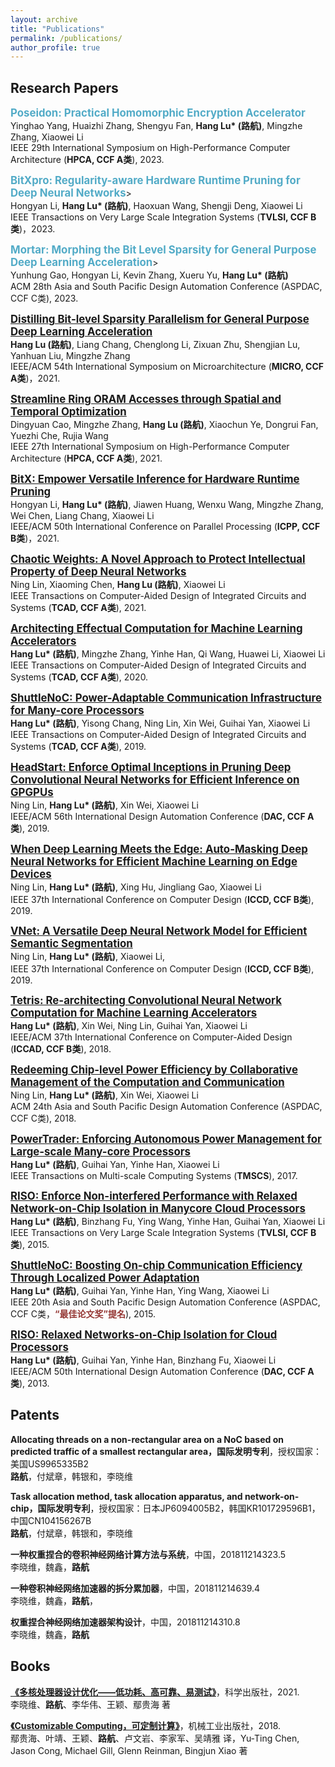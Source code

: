 ```yaml
---
layout: archive
title: "Publications"
permalink: /publications/
author_profile: true
---
```


## Research Papers

<span style="color:#52ABC7;"><big>**Poseidon: Practical Homomorphic Encryption Accelerator**</big></span><br>
Yinghao Yang, Huaizhi Zhang, Shengyu Fan, **Hang Lu\* (路航)**, Mingzhe Zhang, Xiaowei Li<br>
IEEE 29th International Symposium on High-Performance Computer Architecture (**HPCA, CCF A类**), 2023.

<span style="color:#52ABC7;"><big>**BitXpro: Regularity-aware Hardware Runtime Pruning for Deep Neural Networks**</big></span>><br>
Hongyan Li, **Hang Lu\* (路航)**, Haoxuan Wang, Shengji Deng, Xiaowei Li<br>
IEEE Transactions on Very Large Scale Integration Systems (**TVLSI, CCF B类**)，2023.

<span style="color:#52ABC7;"><big>**Mortar: Morphing the Bit Level Sparsity for General Purpose Deep Learning Acceleration**</big></span>><br>
Yunhung Gao, Hongyan Li, Kevin Zhang, Xueru Yu, **Hang Lu\* (路航)**<br>
ACM 28th Asia and South Pacific Design Automation Conference (ASPDAC, CCF C类), 2023.

[<big>**Distilling Bit-level Sparsity Parallelism for General Purpose Deep Learning Acceleration**</big>](/files/bitlet-MICRO21.pdf)<br>
**Hang Lu (路航)**, Liang Chang, Chenglong Li, Zixuan Zhu, Shengjian Lu, Yanhuan Liu, Mingzhe Zhang<br>
IEEE/ACM 54th International Symposium on Microarchitecture (**MICRO, CCF A类**)，2021.

[<big>**Streamline Ring ORAM Accesses through Spatial and Temporal Optimization**</big>](/files/Streamline-Ring-HPCA21.pdf)<br>
Dingyuan Cao, Mingzhe Zhang, **Hang Lu (路航)**, Xiaochun Ye, Dongrui Fan, Yuezhi Che, Rujia Wang<br>
IEEE 27th International Symposium on High-Performance Computer Architecture (**HPCA, CCF A类**), 2021.

[<big>**BitX: Empower Versatile Inference for Hardware Runtime Pruning**</big>](/files/bitX-ICPP21.pdf)<br>
Hongyan Li, **Hang Lu\* (路航)**, Jiawen Huang, Wenxu Wang, Mingzhe Zhang, Wei Chen, Liang Chang, Xiaowei Li<br>
IEEE/ACM 50th International Conference on Parallel Processing (**ICPP, CCF B类**)，2021.

[<big>**Chaotic Weights: A Novel Approach to Protect Intellectual Property of Deep Neural Networks**</big>](/files/chaotic-TCAD.pdf)<br>
Ning Lin, Xiaoming Chen, **Hang Lu (路航)**, Xiaowei Li<br>
IEEE Transactions on Computer-Aided Design of Integrated Circuits and Systems (**TCAD, CCF A类**), 2021.

[<big>**Architecting Effectual Computation for Machine Learning Accelerators**</big>](/files/TETRIS-TCAD.pdf)<br>
**Hang Lu\* (路航)**, Mingzhe Zhang, Yinhe Han, Qi Wang, Huawei Li, Xiaowei Li<br>
 IEEE Transactions on Computer-Aided Design of Integrated Circuits and Systems (**TCAD, CCF A类**), 2020.

[<big>**ShuttleNoC: Power-Adaptable Communication Infrastructure for Many-core Processors**</big>](/files/SHUTTLENOC-TCAD.pdf)<br>
**Hang Lu\* (路航)**, Yisong Chang, Ning Lin, Xin Wei, Guihai Yan, Xiaowei Li<br>
IEEE Transactions on Computer-Aided Design of Integrated Circuits and Systems (**TCAD, CCF A类**), 2019.

[<big>**HeadStart: Enforce Optimal Inceptions in Pruning Deep Convolutional Neural Networks for Efficient Inference on GPGPUs**</big>](/files/headstart-DAC19.pdf)<br>
Ning Lin, **Hang Lu\* (路航)**, Xin Wei, Xiaowei Li<br>
IEEE/ACM 56th International Design Automation Conference (**DAC, CCF A类**), 2019.

[<big>**When Deep Learning Meets the Edge: Auto-Masking Deep Neural Networks for Efficient Machine Learning on Edge Devices**</big>](/files/AUTO-MASK-ICCD19.pdf)<br>
Ning Lin, **Hang Lu\* (路航)**, Xing Hu, Jingliang Gao, Xiaowei Li<br>
IEEE 37th International Conference on Computer Design (**ICCD, CCF B类**), 2019.

[<big>**VNet: A Versatile Deep Neural Network Model for Efficient Semantic Segmentation**</big>](/files/VNet-short-ICCD19.pdf)<br>
Ning Lin, **Hang Lu\* (路航)**, Xiaowei Li,<br>
IEEE 37th International Conference on Computer Design (**ICCD, CCF B类**), 2019.

[<big>**Tetris: Re-architecting Convolutional Neural Network Computation for Machine Learning Accelerators**</big>](/files/tetris-ICCAD18.pdf)<br>
**Hang Lu\* (路航)**, Xin Wei, Ning Lin, Guihai Yan, Xiaowei Li<br>
IEEE/ACM 37th International Conference on Computer-Aided Design (**ICCAD, CCF B类**), 2018.

[<big>**Redeeming Chip-level Power Efficiency by Collaborative Management of the Computation and Communication**</big>](/files/cocom-ASPDAC19.pdf)<br>
Ning Lin, **Hang Lu\* (路航)**, Xin Wei, Xiaowei Li<br>
ACM 24th Asia and South Pacific Design Automation Conference (ASPDAC, CCF C类), 2018.

[<big>**PowerTrader: Enforcing Autonomous Power Management for Large-scale Many-core Processors**</big>](/files/powertrader-TMSCS.pdf)<br>
**Hang Lu\* (路航)**, Guihai Yan, Yinhe Han, Xiaowei Li<br>
IEEE Transactions on Multi-scale Computing Systems (**TMSCS**), 2017.

[<big>**RISO: Enforce Non-interfered Performance with Relaxed Network-on-Chip Isolation in Manycore Cloud Processors**</big>](/files/RISO-TVLSI15.pdf)<br>
**Hang Lu\* (路航)**, Binzhang Fu, Ying Wang, Yinhe Han, Guihai Yan, Xiaowei Li<br>
IEEE Transactions on Very Large Scale Integration Systems (**TVLSI, CCF B类**), 2015.

[<big>**ShuttleNoC: Boosting On-chip Communication Efficiency Through Localized Power Adaptation**</big>](/files/shuttlenoc_ASPDAC15.pdf)<br>
**Hang Lu\* (路航)**, Guihai Yan, Yinhe Han, Ying Wang, Xiaowei Li<br>
IEEE 20th Asia and South Pacific Design Automation Conference (ASPDAC, CCF C类，<span style="color:#953734;">**“最佳论文奖”提名**</span>), 2015.

[<big>**RISO: Relaxed Networks-on-Chip Isolation for Cloud Processors**</big>](/files/RISO-DAC13.pdf)<br>
**Hang Lu\* (路航)**, Guihai Yan, Yinhe Han, Binzhang Fu, Xiaowei Li<br>
IEEE/ACM 50th International Design Automation Conference (**DAC, CCF A类**), 2013.

## Patents

**Allocating threads on a non-rectangular area on a NoC based on predicted traffic of a smallest rectangular area，国际发明专利**，授权国家：美国US9965335B2<br>
**路航**，付斌章，韩银和，李晓维

**Task allocation method, task allocation apparatus, and network-on-chip，国际发明专利**，授权国家：日本JP6094005B2，韩国KR101729596B1，中国CN104156267B<br>
**路航**，付斌章，韩银和，李晓维

**一种权重捏合的卷积神经网络计算方法与系统**，中国，201811214323.5<br>
李晓维，魏鑫，**路航**

**一种卷积神经网络加速器的拆分累加器**，中国，201811214639.4<br>
李晓维，魏鑫，**路航**，

**权重捏合神经网络加速器架构设计**，中国，201811214310.8<br>
李晓维，魏鑫，**路航**

## Books

[**《多核处理器设计优化——低功耗、高可靠、易测试》**](https://item.jd.com/10041688084122.html)，科学出版社，2021.<br>
李晓维、**路航**、李华伟、王颖、鄢贵海 著

[**《Customizable Computing，可定制计算》**](https://item.jd.com/12388764.html)，机械工业出版社，2018.<br>
鄢贵海、叶靖、王颖、**路航**、卢文岩、李家军、吴靖雅 译，Yu-Ting Chen, Jason Cong, Michael Gill, Glenn Reinman, Bingjun Xiao 著